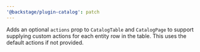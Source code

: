 ```yaml
---
'@backstage/plugin-catalog': patch
---
```


Adds an optional `actions` prop to `CatalogTable` and `CatalogPage` to support supplying custom actions for each entity row in the table. This uses the default actions if not provided.
